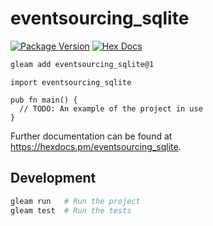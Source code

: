 # eventsourcing_sqlite

[![Package Version](https://img.shields.io/hexpm/v/eventsourcing_sqlite)](https://hex.pm/packages/eventsourcing_sqlite)
[![Hex Docs](https://img.shields.io/badge/hex-docs-ffaff3)](https://hexdocs.pm/eventsourcing_sqlite/)

```sh
gleam add eventsourcing_sqlite@1
```
```gleam
import eventsourcing_sqlite

pub fn main() {
  // TODO: An example of the project in use
}
```

Further documentation can be found at <https://hexdocs.pm/eventsourcing_sqlite>.

## Development

```sh
gleam run   # Run the project
gleam test  # Run the tests
```

